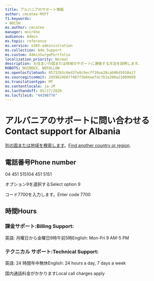 ```yaml
---
title: アルバニアのサポート情報
author: cmcatee-MSFT
f1.keywords:
- NOCSH
ms.author: cmcatee
manager: mnirkhe
audience: Admin
ms.topic: reference
ms.service: o365-administration
ms.collection: Adm_Support
ms.custom: AdminSurgePortfolio
localization_priority: Normal
description: お住まいの国または地域のサポートに連絡する方法を説明します。
ROBOTS: NOINDEX, NOFOLLOW
ms.openlocfilehash: 85732b5c8ed37e8c9ecff20aa28cab06d5910a17
ms.sourcegitcommit: 2d59b24b877487f3b84aefdc7b1e200a21009999
ms.translationtype: MT
ms.contentlocale: ja-JP
ms.lasthandoff: 05/27/2020
ms.locfileid: "44398776"
---
```

# <a name="contact-support-for-albania"></a><span data-ttu-id="9491a-103">アルバニアのサポートに問い合わせる</span><span class="sxs-lookup"><span data-stu-id="9491a-103">Contact support for Albania</span></span>

<span data-ttu-id="9491a-104">[別の国または地域を検索します](../contact-support-for-business-products.md)。</span><span class="sxs-lookup"><span data-stu-id="9491a-104">[Find another country or region](../contact-support-for-business-products.md).</span></span>

## <a name="phone-number"></a><span data-ttu-id="9491a-105">電話番号</span><span class="sxs-lookup"><span data-stu-id="9491a-105">Phone number</span></span>
<span data-ttu-id="9491a-106">04 451 5151</span><span class="sxs-lookup"><span data-stu-id="9491a-106">04 451 5151</span></span>

<span data-ttu-id="9491a-107">オプション9を選択する</span><span class="sxs-lookup"><span data-stu-id="9491a-107">Select option 9</span></span>

<span data-ttu-id="9491a-108">コード7700を入力します。</span><span class="sxs-lookup"><span data-stu-id="9491a-108">Enter code 7700</span></span>

## <a name="hours"></a><span data-ttu-id="9491a-109">時間</span><span class="sxs-lookup"><span data-stu-id="9491a-109">Hours</span></span>
### <a name="billing-support"></a><span data-ttu-id="9491a-110">課金サポート:</span><span class="sxs-lookup"><span data-stu-id="9491a-110">Billing Support:</span></span>

<span data-ttu-id="9491a-111">英語: 月曜日から金曜日9時午前5時</span><span class="sxs-lookup"><span data-stu-id="9491a-111">English: Mon-Fri 9 AM-5 PM</span></span>

### <a name="technical-support"></a><span data-ttu-id="9491a-112">テクニカル サポート:</span><span class="sxs-lookup"><span data-stu-id="9491a-112">Technical Support:</span></span>

<span data-ttu-id="9491a-113">英語: 24 時間年中無休</span><span class="sxs-lookup"><span data-stu-id="9491a-113">English: 24 hours a day, 7 days a week</span></span>

<span data-ttu-id="9491a-114">国内通話料金がかかります</span><span class="sxs-lookup"><span data-stu-id="9491a-114">Local call charges apply</span></span>
